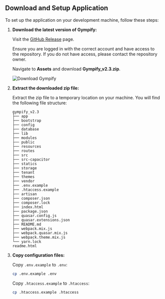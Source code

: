 ## Download and Setup Application

To set up the application on your development machine, follow these steps:

1. **Download the latest version of Gympify:**
   
    Visit the [GitHub Release](https://github.com/coders-tm/gympify/releases/latest) page.
    
    Ensure you are logged in with the correct account and have access to the repository. If you do not have access, please contact the repository owner.
    
    Navigate to **Assets** and download **Gympify_v2.3.zip**.
    
    ![Download Gympify](/gympify/upgrade.png)

2. **Extract the downloaded zip file:**
   
    Extract the zip file to a temporary location on your machine. You will find the following file structure:
    ```
    gympify_v2.3
    ├── app
    ├── bootstrap
    ├── config
    ├── database
    ├── lib
    ├── modules
    ├── public
    ├── resources
    ├── routes
    ├── src
    ├── src-capacitor
    ├── statics
    ├── storage
    ├── tenant
    ├── themes
    ├── vendor
    ├── .env.example
    ├── .htaccess.example
    ├── artisan
    ├── composer.json
    ├── composer.lock
    ├── index.html
    ├── package.json
    ├── quasar.config.js
    ├── quasar.extensions.json
    ├── README.md
    ├── webpack.mix.js
    ├── webpack.quasar.mix.js
    ├── webpack.theme.mix.js
    └── yarn.lock
    readme.html
    ```

3. **Copy configuration files:**
   
    Copy `.env.example` to `.env`:
    
    ```bash
    cp .env.example .env
    ```
    
    Copy `.htaccess.example` to `.htaccess`:
    
    ```bash
    cp .htaccess.example .htaccess
    ```

